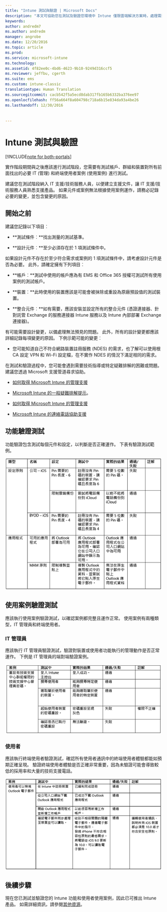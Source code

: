 ```yaml
---
title: "Intune 測試與驗證 | Microsoft Docs"
description: "本文可協助您在測試及驗證您環境中 Intune 僅限雲端解決方案時，處理需要考量的所有詳細資訊。"
keywords: 
author: andredm7
ms.author: andredm
manager: angrobe
ms.date: 12/20/2016
ms.topic: article
ms.prod: 
ms.service: microsoft-intune
ms.technology: 
ms.assetid: 4f82ee0c-4bd6-4623-9b10-9249d316ccf5
ms.reviewer: jeffbu, cgerth
ms.suite: ems
ms.custom: intune-classic
translationtype: Human Translation
ms.sourcegitcommit: cacb542f5a5ecd8dab317fb165b6332ba376ee97
ms.openlocfilehash: ff56a664f8a604798c718a6b15e834da93a4be26
ms.lasthandoff: 12/30/2016


---
```


# <a name="intune-testing-and-validation"></a>Intune 測試與驗證

[!INCLUDE[note for both-portals](../includes/note-for-both-portals.md)]

實作階段期間與之後應該進行測試階段，您需要有測試帳戶、群組和裝置對所有前面找出的必要 IT (管理) 和終端使用者案例 (使用案例) 進行測試。

建議您在測試階段納入 IT 支援/技術服務人員，以便建立支援文件，讓 IT 支援/技術服務人員熟悉支援產品。 如果元件或案例無法根據使用案例運作，請務必記錄必要的變更，並包含變更的原因。

## <a name="before-you-begin"></a>開始之前

建議您記錄以下項目︰

-   **測試條件︰**找出測量的測試基準。

-   **設計元件︰**至少必須存在於 1 項測試條件中。

如果設計元件不存在於至少符合需求或案例的 1 項測試條件中，請考慮設計元件是否為必要。 此外，請確定擁有下列項目︰

-   **帳戶︰**測試中使用的帳戶應為有 EMS 和 Office 365 授權可測試所有使用案例的測試帳戶。

-   **裝置︰**此時使用的裝置應該是可能會被抹除或重設為原廠預設值的測試裝置。

-   **整合元件︰**如有需要，應該安裝並設定所有的整合元件 (憑證連接器、針對託管 Exchange 的服務連接器 Intune 服務以及 Intune 內部部署 Exchange 連接器)。

有可能需要設計變更，以備處理無法預見的問題。 此外，所有的設計變更都應該詳細記錄每項變更的原因。 下例示範可能的變更︰

-   您可能知道自己不符合網路裝置註冊服務 (NDES) 的需求，也了解可以使用根 CA 設定 VPN 和 Wi-Fi 設定檔，在不實作 NDES 的情況下滿足相同的需求。

在測試和驗證過程中，您可能會遇到需要技術指導或特定疑難排解的困難或問題。 建議您透過 Microsoft 支援管道尋求協助。

-   [如何取得 Microsoft Intune 的管理支援](https://docs.microsoft.com/intune/troubleshoot/how-to-get-support-for-microsoft-intune)

-   [Microsoft Intune 的一般疑難排解提示](https://docs.microsoft.com/intune/troubleshoot/general-troubleshooting-tips-for-microsoft-intune)。

-   [如何取得 Microsoft Intune 的管理支援](https://docs.microsoft.com/intune/troubleshoot/how-to-get-support-for-microsoft-intune)

-   [Microsoft Intune 的連絡電話協助支援](https://docs.microsoft.com/intune/troubleshoot/contact-assisted-phone-support-for-microsoft-intune)

## <a name="functional-validation-testing"></a>功能驗證測試

功能驗證包含測試每個元件和設定，以判斷是否正確運作。 下表有驗證測試範例。

![第 9 節表 1](../media/section-9-image-1-table.PNG)

## <a name="use-case-validation-testing"></a>使用案例驗證測試

應該執行使用案例驗證測試，以確認案例都完整且運作正常。 使用案例有兩種類型，IT 管理員和終端使用者。

### <a name="it-admin"></a>IT 管理員

應該執行 IT 管理員驗證測試，驗證對裝置或使用者功能執行的管理動作是否正常運作。 下例是 IT 管理員的端對端驗證案例。

![第 9 節表 2](../media/section-9-image-2-table.PNG)

### <a name="end-user"></a>使用者

應該執行終端使用者驗證測試，確認所有使用者通訊中的終端使用者體驗都能如預期正確呈現。 驗證終端使用者體驗是否正確非常重要，因為未驗證可能會導致較低的採用率和大量的技術支援電話。

![第 9 節表 3](../media/section-9-image-3-table.PNG)

## <a name="next-steps"></a>後續步驟

現在您已測試並驗證您的 Intune 功能和使用者使用案例，因此已可推出 Intune 產品。 如需詳細資訊，請參閱[其他資源](additional-resources.md)。

